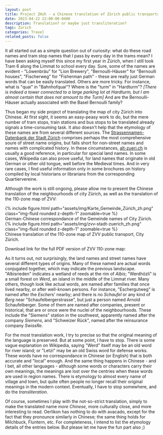 ```yaml
---
layout: post
title: Project ZHzh - a Chinese translation of Zürich public transportation map
date: 2023-04-22 22:00:00-0400
description: Translation? or maybe just transliteration?
tags: Zürich
categories: Travel
related_posts: false
---
```


It all started out as a simple question out of curiosity: what do these road names and tram stop names that I pass by every day in the trams mean? I have been asking myself this since my first year in Zürich, when I still took Tram 6 along the Limmat to school every day. Sure, some of the names are evident - "Löwenbräu" for "Lion Brewery", "Bernoulli-Häuser" for "Bernoulli houses", "Fischerweg" for "Fisherman path" - these are really just German words that can be easily translated. Others are more tricky. For instance, what is "quai" in "Bahnhofquai"? Where is the "turm" in "Hardturm"? *[There is indeed a tower connected to a large parking lot at Hardturm, but I am almost certain that does not amount to the Turm]* And are the Bernoulli-Häuser actually associated with the Basel Bernoulli family?

Thus began my side project of translating the map of city Zürich into Chinese. At first sight, it seems an easy-peasy work to do, but the mere number of tram stops, train stations and bus stops to be translated already signals a time-consuming task. It also doesn't help that the etymology of these names are from several different sources. The [Strassennamen-Datenbank der Stadt Zürich](https://www.stadt-zuerich.ch/prd/de/index/stadtarchiv/strassennamen.html) comprises perhaps the most comprehensive soure of street name origins, but falls short for non-street names and names with complicated history. In these circumstances, [alt-zueri.ch](https://www.alt-zueri.ch/turicum/index.htm) is usually a good reference, in particular for special land names. In some cases, Wikipedia can also prove useful, for land names that originate in old German or other old tongue, well before the Medieval times. And in very rare cases, I find useful information only in some brochures on history compiled by local historians or librarians from the corresponding Quartiervereine.

Although the work is still ongoing, please allow me to present the Chinese translation of the neighbourhoods of city Zürich, as well as the translation of the 110-zone map of ZVV:

<div class="row justify-content-center">
    <div class="col-sm-12">
        {% include figure.html path="assets/img/Karte_Gemeinde_Zürich_zh.png" class="img-fluid rounded z-depth-1" zoomable=true %}
    </div>
</div>
<div class="caption">
    German-Chinese correspondance of the Gemeinde names of City Zürich.
</div>

<div class="row justify-content-center">
    <div class="col-sm-12">
        {% include figure.html path="assets/img/zvv-stadt-zuerich_zh.png" class="img-fluid rounded z-depth-1" zoomable=true %}
    </div>
</div>
<div class="caption">
    Chinese translation of the 110-zone map of ZVV public transport, City Zürich.
</div>


<p>
Download link for the full PDF version of ZVV 110-zone map:
<a href="{{'assets/pdf/zvv-stadt-zuerich_zh.pdf' | relative_url}}" target="_blank" rel="noopener noreferrer">
  <i class="fas fa-file-pdf"></i>
</a>
</p>

As it turns out, not surprisingly, the land names and street names have several different types of origins. Many of these named are actual words conjugated together, which may indicate the previous landscape. "Albisrieden" indicates a wetland of reeds at the rim of *Albis*; "Werdhözli" is a small forest on *Werd*, an island in the middle of the Limmat river. Many others, though look like actual words, are named after families that once lived nearby, or after well-known persons. For instance, "Eschergutweg" is named after the *Escher*s' nearby; and there is no *Schaufel* or any kind of *Berg* near "Schaufelbergerstrasse", but just a person named Arnold Schaufelberger. Some of them are named after companies, present or historical, that are or once were the nuclei of the neighbourhoods. These include the "Siemens" station in the southwest, apparently named after the company *Siemens*, and "Schweizer Rück", named after the reinsurance company *SwissRe*.

For the most translation work, I try to precise so that the original meaning of the language is preserved. But at some point, I have to stop. There is some vague explanation on Wikipedia, saying "Werd" itself may be an old word for river island; or "Letzi" may be an old Swiss word for defense works. These words have no correspondance in Chinese (or English) that is both accurate and "local" enough. And the same thing happens in Chinese - and I bet, all other languages - although some words or characters carry their own meanings, the meanings are lost over the centries when these words are used in region names. There is etymology to almost every name of village and town, but quite often people no longer recall their original meanings in the modern context. Eventually, I have to stop somewhere, and do the *transliteration*.

Of course, sometimes I play with the not-so-strict translation, simply to make the translated name *more Chinese*, more culturally close, and more interesting to read. Oerlikon has nothing to do with avacado, except for the fact that they pronounce similarly in Chinese; the same thing holds for Milchbuck, Fluntern, etc. For completeness, I intend to list the etymology details of the entries below. But please let me have the fun part also ;)



 
